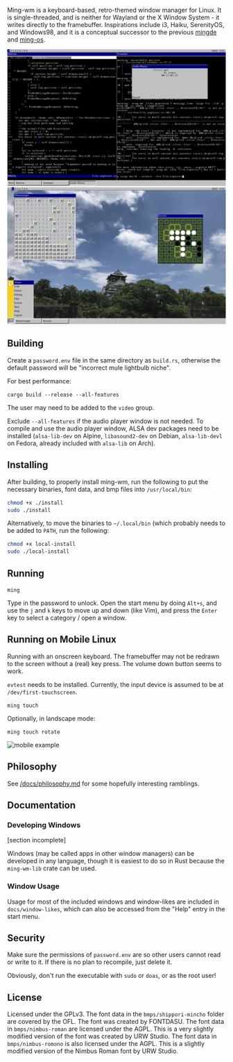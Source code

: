 Ming-wm is a keyboard-based, retro-themed window manager for Linux. It is single-threaded, and is neither for Wayland or the X Window System - it writes directly to the framebuffer. Inspirations include i3, Haiku, SerenityOS, and Windows98, and it is a conceptual successor to the previous [mingde](https://github.com/stjet/mingde) and [ming-os](https://github.com/stjet/ming-os).

![example 1](/docs/images/ws1.png)
![example 2](/docs/images/ws3.png)

## Building

Create a `password.env` file in the same directory as `build.rs`, otherwise the default password will be "incorrect mule lightbulb niche".

For best performance:

```
cargo build --release --all-features
```

The user may need to be added to the `video` group.

Exclude `--all-features` if the audio player window is not needed. To compile and use the audio player window, ALSA dev packages need to be installed (`alsa-lib-dev` on Alpine, `libasound2-dev` on Debian, `alsa-lib-devl` on Fedora, already included with `alsa-lib` on Arch).

## Installing

After building, to properly install ming-wm, run the following to put the necessary binaries, font data, and bmp files into `/usr/local/bin`:

```bash
chmod +x ./install
sudo ./install
```

Alternatively, to move the binaries to `~/.local/bin` (which probably needs to be added to `PATH`, run the following:

```bash
chmod +x local-install
sudo ./local-install
```

## Running

```
ming
```

Type in the password to unlock. Open the start menu by doing `Alt+s`, and use the `j` and `k` keys to move up and down (like Vim), and press the `Enter` key to select a category / open a window.

## Running on Mobile Linux

Running with an onscreen keyboard. The framebuffer may not be redrawn to the screen without a (real) key press. The volume down button seems to work.

`evtest` needs to be installed. Currently, the input device is assumed to be at `/dev/first-touchscreen`.

```
ming touch
```

Optionally, in landscape mode:

```
ming touch rotate
```

<image alt="mobile example" src="/docs/images/mobile.png" width="50%">

## Philosophy

See [/docs/philosophy.md](/docs/philosophy.md) for some hopefully interesting ramblings.

## Documentation

### Developing Windows

[section incomplete]

Windows (may be called apps in other window managers) can be developed in any language, though it is easiest to do so in Rust because the `ming-wm-lib` crate can be used.

### Window Usage

Usage for most of the included windows and window-likes are included in `docs/window-likes`, which can also be accessed from the "Help" entry in the start menu.

## Security

Make sure the permissions of `password.env` are so other users cannot read or write to it. If there is no plan to recompile, just delete it.

Obviously, don't run the executable with `sudo` or `doas`, or as the root user!

## License

Licensed under the GPLv3. The font data in the `bmps/shippori-mincho` folder are covered by the OFL. The font was created by FONTDASU. The font data in `bmps/nimbus-roman` are licensed under the AGPL. This is a very slightly modified version of the font was created by URW Studio. The font data in `bmps/nimbus-romono` is also licensed under the AGPL. This is a slightly modified version of the Nimbus Roman font by URW Studio.

